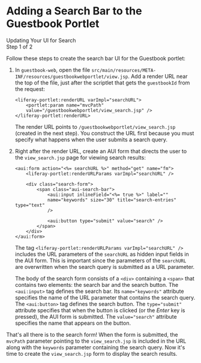# Adding a Search Bar to the Guestbook Portlet [](id=adding-a-search-bar-to-the-guestbook-portlet)

<div class="learn-path-step">
    <p>Updating Your UI for Search<br>Step 1 of 2</p>
</div>

Follow these steps to create the search bar UI for the Guestbook portlet:

1.  In `guestbook-web`, open the file 
    `src/main/resources/META-INF/resources/guestbookwebportlet/view.jsp`. Add a 
    render URL near the top of the file, just after the scriptlet that gets the 
    `guestbookId` from the request:

        <liferay-portlet:renderURL varImpl="searchURL">
            <portlet:param name="mvcPath" 
            value="/guestbookwebportlet/view_search.jsp" />
        </liferay-portlet:renderURL>

    The render URL points to `/guestbookwebportlet/view_search.jsp` (created in 
    the next step). You construct the URL first because you must specify what 
    happens when the user submits a search query. 

2.  Right after the render URL, create an AUI form that directs the user to the
    `view_search.jsp` page for viewing search results:

        <aui:form action="<%= searchURL %>" method="get" name="fm">
            <liferay-portlet:renderURLParams varImpl="searchURL" />

            <div class="search-form">
                <span class="aui-search-bar">
                    <aui:input inlineField="<%= true %>" label="" 
                    name="keywords" size="30" title="search-entries" type="text"
                    />

                    <aui:button type="submit" value="search" />
                </span>
            </div>
        </aui:form>

    The tag `<liferay-portlet:renderURLParams varImpl="searchURL" />` includes 
    the URL parameters of the `searchURL` as hidden input fields in the AUI 
    form. This is important since the parameters of the `searchURL` are 
    overwritten when the search query is submitted as a URL parameter. 

    The body of the search form consists of a `<div>` containing a `<span>` that
    contains two elements: the search bar and the search button. The 
    `<aui:input>` tag defines the search bar. Its `name="keywords"` attribute 
    specifies the name of the URL parameter that contains the search 
    query. The `<aui:button>` tag defines the search button. The `type="submit"` 
    attribute specifies that when the button is clicked (or the *Enter* key is 
    pressed), the AUI form is submitted. The `value="search"` attribute 
    specifies the name that appears on the button. 

That's all there is to the search form! When the form is submitted, the 
`mvcPath` parameter pointing to the `view_search.jsp` is included in the URL 
along with the `keywords` parameter containing the search query. Now it's time 
to create the `view_search.jsp` form to display the search results. 
